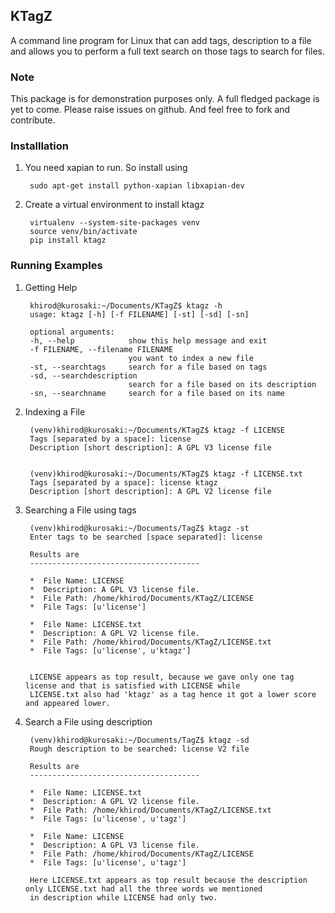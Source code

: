 KTagZ
-------------

A command line program for Linux that can add tags, description to a file and 
allows you to perform a full text search on those tags to search for files.

### Note

This package is for demonstration purposes only. A full fledged package is yet to come. Please raise issues on github. And feel free to fork and contribute.

### Installlation

1. You need xapian to run. So install using

        sudo apt-get install python-xapian libxapian-dev

2. Create a virtual environment to install ktagz

        virtualenv --system-site-packages venv
        source venv/bin/activate
        pip install ktagz


### Running Examples

1. Getting Help

        khirod@kurosaki:~/Documents/KTagZ$ ktagz -h
        usage: ktagz [-h] [-f FILENAME] [-st] [-sd] [-sn]

        optional arguments:
        -h, --help            show this help message and exit
        -f FILENAME, --filename FILENAME
                              you want to index a new file
        -st, --searchtags     search for a file based on tags
        -sd, --searchdescription
                              search for a file based on its description
        -sn, --searchname     search for a file based on its name


2. Indexing a File

        (venv)khirod@kurosaki:~/Documents/KTagZ$ ktagz -f LICENSE 
        Tags [separated by a space]: license
        Description [short description]: A GPL V3 license file


        (venv)khirod@kurosaki:~/Documents/KTagZ$ ktagz -f LICENSE.txt
        Tags [separated by a space]: license ktagz
        Description [short description]: A GPL V2 license file


3. Searching a File using tags

        (venv)khirod@kurosaki:~/Documents/TagZ$ ktagz -st
        Enter tags to be searched [space separated]: license

        Results are
        --------------------------------------

        *  File Name: LICENSE
        *  Description: A GPL V3 license file.
        *  File Path: /home/khirod/Documents/KTagZ/LICENSE
        *  File Tags: [u'license']

        *  File Name: LICENSE.txt
        *  Description: A GPL V2 license file.
        *  File Path: /home/khirod/Documents/KTagZ/LICENSE.txt
        *  File Tags: [u'license', u'ktagz']

        
        LICENSE appears as top result, because we gave only one tag license and that is satisfied with LICENSE while 
        LICENSE.txt also had 'ktagz' as a tag hence it got a lower score and appeared lower.


4. Search a File using description

        (venv)khirod@kurosaki:~/Documents/TagZ$ ktagz -sd
        Rough description to be searched: license V2 file

        Results are
        --------------------------------------

        *  File Name: LICENSE.txt
        *  Description: A GPL V2 license file.
        *  File Path: /home/khirod/Documents/KTagZ/LICENSE.txt
        *  File Tags: [u'license', u'tagz']

        *  File Name: LICENSE
        *  Description: A GPL V3 license file.
        *  File Path: /home/khirod/Documents/KTagZ/LICENSE
        *  File Tags: [u'license', u'tagz']

        Here LICENSE.txt appears as top result because the description only LICENSE.txt had all the three words we mentioned 
        in description while LICENSE had only two.
